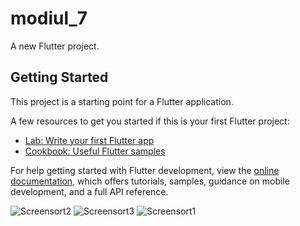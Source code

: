 # modiul_7

A new Flutter project.

## Getting Started

This project is a starting point for a Flutter application.

A few resources to get you started if this is your first Flutter project:

- [Lab: Write your first Flutter app](https://docs.flutter.dev/get-started/codelab)
- [Cookbook: Useful Flutter samples](https://docs.flutter.dev/cookbook)

For help getting started with Flutter development, view the
[online documentation](https://docs.flutter.dev/), which offers tutorials,
samples, guidance on mobile development, and a full API reference.

![Screensort2](https://github.com/mehediFlutter/modiul7/assets/134786167/88d5d1a5-5654-49f2-9e48-84ce940b9c01)
![Screensort3](https://github.com/mehediFlutter/modiul7/assets/134786167/6c811070-099a-48a3-8103-cf30e783b406)
![Screensort1](https://github.com/mehediFlutter/modiul7/assets/134786167/862ec9e1-fb28-424a-be15-ded044ec752d)
